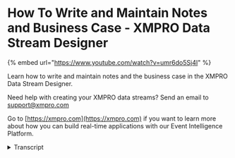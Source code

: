 # How To Write and Maintain Notes and Business Case - XMPRO Data Stream Designer
{% embed url="https://www.youtube.com/watch?v=umr6do5Sj4I" %}

Learn how to write and maintain notes and the business case in the XMPRO Data Stream Designer. 

Need help with creating your XMPRO data streams? Send an email to support@xmpro.com 

Go to [https://xmpro.com](https://xmpro.com) if you want to learn more about how you can build real-time applications with our Event Intelligence Platform.
<details>
<summary>Transcript</summary>welcome to another training video from

XM pro today we will be looking at how

to write and maintain notes and business

case notes can be found in the command

bar of your use case notes are used for

recording technical information about

the use case that you want to document

for when somebody comes into the use

case and wants to know something

technical about it in the future there

is an HTML editor here so you can enter

any notes that you need you can change

the font size you can add images links

videos business case on the other hand

is used to help organizations identify

why they are using this use case or

application they are typically written

before you start to create the use case

and they quantify the financial impact

and establish a baseline of the use case

so when you or someone else comes back

later to the use case and asks what is

this thing they can see oh yes this is

why we did it and this is the value

gained from it so business process

relates to the larger business process

in your organization for instance

predictive maintenance for a vision

inspection system the expected return on

income is pretty self-explanatory how

quickly will you get the money back that

you spent on this the business case is

the high level reason why you are

creating this use case so quality

monitoring for the visual inspection

system the type of value created can be

selected from this list we have improved

asset performance increased revenue

reduced costs reduced risk improved

customer service and for this case it

would be reduced costs and currency is

the currency that you are working with

the economic value add for annum is what

is the expected value you are going to

get out of this so for example three

million dollars

oops the NPV or net present value can be

calculated from a financial calculator

and if your accountants are interested

in this then they can they can give you

a number for this for example two

million four hundred thousand and the

business case text is a larger area for

you to define your business case so I've

got something here arrow six to improve

production and the vision inspection

system captures defects and every 1%

increase in first-pass yield delivers

five hundred thousand annual cost

savings and the potential savings for

this financial year is three million

dollars so you would save this and then

you would create your use case and then

in six months maybe there's a new

manager and they want to know why this

way this use case was created so you can

go back into the business case and you

can say this was created because we

wanted to add quality monitoring with

the vision inspection system and we

spent 2.4 million upfront and the

economic value add was three million

dollars and this is why we did it this

has been how to write and maintain notes

and business case
</details>